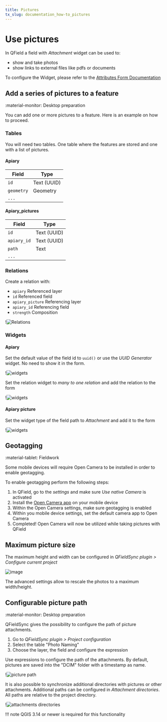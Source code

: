 ```yaml
---
title: Pictures
tx_slug: documentation_how-to_pictures
---
```


# Use pictures

In QField a field with *Attachment* widget can be used to:
-   show and take photos
-   show links to external files like pdfs or documents

To configure the Widget, please refer to the [Attributes Form Documentation](../attributes-form/#configure-attachmentpictures-widget)

## Add a series of pictures to a feature
:material-monitor: Desktop preparation

You can add one or more pictures to a feature. Here is an example on how to proceed.

### Tables
You will need two tables. One table where the features are stored and one with a list of pictures.

#### Apiary
| Field      | Type       |
|------------|------------|
| `id`       | Text (UUID)|
| `geometry` | Geometry   |
| `...`      |            |

#### Apiary_pictures
| Field       | Type       |
|-------------|------------|
| `id`        | Text (UUID)|
| `apiary_id` | Text (UUID)|
| `path`      | Text       |
| `...`       |            |

### Relations
Create a relation with:

-   `apiary` Referenced layer
-   `id` Referenced field
-   `apiary_picture` Referencing layer
-   `apiary_id` Referencing field
-   `strength` Composition

!![Relations](../assets/images/add-1-n-pictures-relations.png)

### Widgets

#### Apiary
Set the default value of the field id to `uuid()` or use the *UUID Generator* widget. No need to show it in the form.

!![widgets](../assets/images/add-1-n-pictures-widgets_hive.png)

Set the relation widget to *many to one relation* and add the relation to the form

!![widgets](../assets/images/add-1-n-pictures-widgets_hive2.png)

#### Apiary picture
Set the widget type of the field path to *Attachment* and add it to the form

!![widgets](../assets/images/add-1-n-pictures-widgets_picture.png)

## Geotagging
:material-tablet: Fieldwork

Some mobile devices will require Open Camera to be installed in order to enable geotagging.

To enable geotagging perform the following steps:

1.  In QField, go to the *settings* and make sure *Use native Camera* is
    activated
2.  Install the [Open Camera app](https://play.google.com/store/apps/details?id=net.sourceforge.opencamera&hl=en&gl=US)
    on your mobile device
3.  Within the Open Camera settings, make sure geotagging is enabled
4.  Within you mobile device settings, set the default camera app to Open Camera
5.  Completed! Open Camera will now be utilized while taking pictures with QField

## Maximum picture size

The maximum height and width can be configured in *QFieldSync plugin > Configure current project*

![image](https://user-images.githubusercontent.com/4992805/189456560-3e251c44-c85c-40bd-a3cc-039c49090e03.png)

The advanced settings allow to rescale the photos to a maximum width/height.

## Configurable picture path
:material-monitor: Desktop preparation

QFieldSync gives the possibility to configure the path of picture
attachments.

1.  Go to *QFieldSync plugin > Project configuration*
2.  Select the table "Photo Naming"
3.  Choose the layer, the field and configure the expression

Use expressions to configure the path of the attachments. By default,
pictures are saved into the "DCIM" folder with a timestamp
as name.

!![picture path](../assets/images/picture_path.png)

It is also possible to synchronize additional directories with pictures or other attachments. Additional paths can be configured in _Attachment directories_. All paths are relative to the project directory.

!![attachments directories](../assets/images/attachments_directories.png)

!!! note
    QGIS 3.14 or newer is required for this functionality
